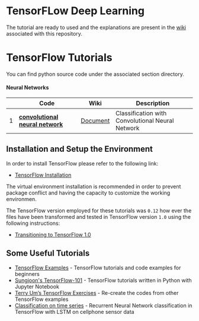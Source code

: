 # TensorFLow Deep Learning

The tutorial are ready to used and the explanations are present in the [wiki](https://github.com/astorfi/Tensorflow-Turorials/wiki) associated with this repository.

# TensorFlow Tutorials

You can find python source code under the associated section directory.

#### Neural Networks
| | Code | Wiki | Description |
| --- | --- | --- | --- |
|1| **[convolutional neural network](NeuralNetworks/convolutional-neural-network)** | [Document](https://github.com/astorfi/Tensorflow-Turorials/wiki/Convolutional-Neural-Networks) | Classification with Convolutional Neural Network|


## Installation and Setup the Environment

In order to install TensorFlow please refer to the following link:
* [TensorFlow Installation](https://www.tensorflow.org/install/)

The virtual environment installation is recommended in order to prevent package conflict and having the capacity to customize the working environmen.

The TensorFlow version employed for these tutorials was `0.12` how ever the files have been transformed and tested in TensorFlow version `1.0` using the following instructions:
* [Transitioning to TensorFlow 1.0](https://www.tensorflow.org/install/migration)

## Some Useful Tutorials
* [TensorFlow Examples](https://github.com/aymericdamien/TensorFlow-Examples) - TensorFlow tutorials and code examples for beginners
* [Sungjoon's TensorFlow-101](https://github.com/sjchoi86/Tensorflow-101) - TensorFlow tutorials written in Python with Jupyter Notebook
* [Terry Um’s TensorFlow Exercises](https://github.com/terryum/TensorFlow_Exercises) - Re-create the codes from other TensorFlow examples
* [Classification on time series](https://github.com/guillaume-chevalier/LSTM-Human-Activity-Recognition) - Recurrent Neural Network classification in TensorFlow with LSTM on cellphone sensor data
